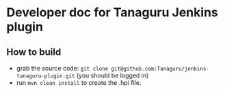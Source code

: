 # Developer doc for Tanaguru Jenkins plugin

## How to build

* grab the source code: `git clone git@github.com:Tanaguru/jenkins-tanaguru-plugin.git` (you should be logged in)
* run `mvn clean install` to create the .hpi file.


